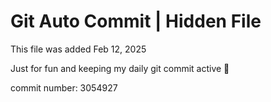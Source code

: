 # Git Auto Commit | Hidden File

This file was added Feb 12, 2025

Just for fun and keeping my daily git commit active 🤪

commit number: 3054927
